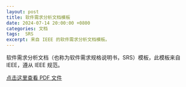 ```yaml
---
layout: post
title: 软件需求分析文档模板
date: 2024-07-14 20:00:00 +0800
categories: 文档
tags:  SRS
excerpt: 来自 IEEE 的软件需求分析文档模板。
---
```


软件需求分析文档（也称为软件需求规格说明书，SRS）模板，此模板来自 IEEE，遵从 IEEE 规范。

[点击这里查看 PDF 文件](/pdfs/srs_template-en.pdf)
